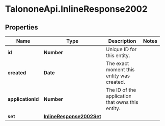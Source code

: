 # TalononeApi.InlineResponse2002

## Properties
Name | Type | Description | Notes
------------ | ------------- | ------------- | -------------
**id** | **Number** | Unique ID for this entity. | 
**created** | **Date** | The exact moment this entity was created. | 
**applicationId** | **Number** | The ID of the application that owns this entity. | 
**set** | [**InlineResponse2002Set**](InlineResponse2002Set.md) |  | 


